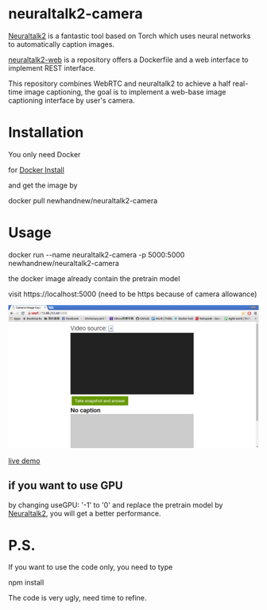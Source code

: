 
# neuraltalk2-camera
[Neuraltalk2](https://github.com/karpathy/neuraltalk2) is a fantastic tool based on Torch which uses neural networks to automatically caption images.

[neuraltalk2-web](https://github.com/jacopofar/neuraltalk2-web) is a repository offers a Dockerfile and a web interface to implement REST interface.

This repository combines WebRTC and neuraltalk2 to achieve a half real-time image captioning, the goal is to implement a web-base image captioning interface by user's camera.



Installation
===============

You only need Docker

for [Docker Install](https://docs.docker.com/engine/installation/)

and get the image by

docker pull newhandnew/neuraltalk2-camera


Usage
=======

docker run --name neuraltalk2-camera -p 5000:5000 newhandnew/neuraltalk2-camera

the docker image already contain the pretrain model

visit https://localhost:5000  (need to be https because of camera allowance)

![alt tag](https://raw.githubusercontent.com/newhandnew/neuraltalk2-camera/master/demo.png)

[live demo](https://13.88.253.60:5000/)

if you want to use GPU
-----------------------
by changing useGPU: '-1' to '0' and replace the pretrain model by [Neuraltalk2](https://github.com/karpathy/neuraltalk2), you will get a better performance.


P.S.
=====

If you want to use the code only, you need to type

npm install


The code is very ugly, need time to refine.


